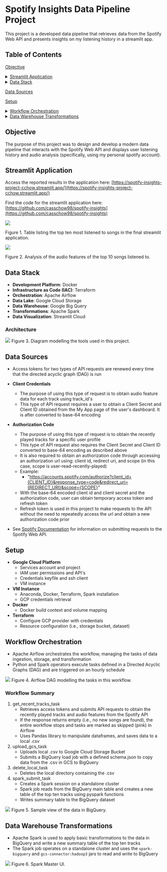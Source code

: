 <a name="top"></a> <!-- Custom anchor -->
# Spotify Insights Data Pipeline Project
This project is a developed data pipeline that retrieves data from the Spotify Web API and presents insights on my listening history in a streamlit app.

## Table of Contents
[Objective](#objective)
<details>
  <summary><a href="#streamlit-application">Streamlit Application</a></summary>
  
  - [Figure 1](#figure-1). Table listing the top ten most listened to songs in the final streamlit application.
  - [Figure 2](#figure-2). Analysis of the audio features of the top 10 songs listened to.
</details>
<details>
  <summary><a href="#data-stack">Data Stack</a></summary>
  
  - [Figure 3](#figure-3). Diagram of the tools used in this project.
</details>

[Data Sources](#data-sources)

[Setup](#setup)
<details>
  <summary><a href="#workflow-orchestration">Workflow Orchestration</a></summary>
  
  - [Figure 4](#figure-4). Airflow DAG modelling the tasks in this workflow.
  - [Figure 5](#figure-5). Sample view of the data in BigQuery.

</details>
<details>
  <summary><a href="#data-warehouse-transformations">Data Warehouse Transformations</a></summary>

  - [Figure 6](#figure-6). Spark Master UI.
</details>


## Objective
The purpose of this project was to design and develop a modern data pipeline that interacts with the Spotify Web API and displays user listening history and audio analysis (specifically, using my personal spotify account).

## Streamlit Application
Access the reported results in the application here: [https://spotify-insights-project-cchow.streamlit.app/](https://spotify-insights-project-cchow.streamlit.app/)

Find the code for the streamlit application here: [https://github.com/casschow98/spotify-insights](https://github.com/casschow98/spotify-insights)

<a name="figure-1"></a>

[![](images/spotify_top_ten.png)](https://spotify-insights-project-cchow.streamlit.app/)

Figure 1. Table listing the top ten most listened to songs in the final streamlit application.

<a name="figure-2"></a>

![](images/spotify_bar_graph.png)

Figure 2. Analysis of the audio features of the top 10 songs listened to.


## Data Stack
- **Development Platform**: Docker
- **Infrastructure as Code (IAC)**: Terraform
- **Orchestration**: Apache Airflow
- **Data Lake**: Google Cloud Storage
- **Data Warehouse**: Google Big Query
- **Transformations**: Apache Spark
- **Data Visualization**: Streamlit Cloud

### Architecture
<a name="figure-3"></a>

![](images/data-stack-diagram.jpg)
Figure 3. Diagram modelling the tools used in this project.

## Data Sources
- Access tokens for two types of API requests are renewed every time that the directed acyclic graph (DAG) is run
- **Client Credentials**
  - The purpose of using this type of request is to obtain audio feature data for each track using track_id's
  - This type of API request requires a user to obtain a Client Secret and Client ID obtained from the My App page of the user's dashboard. It is after converted to base-64 encoding
- **Authorization Code**
  - The purpose of using this type of request is to obtain the recently played tracks for a specific user profile
  - This type of API request also requires the Client Secret and Client ID converted to base-64 encoding as described above
  - It is also required to obtain an authorization code through accessing an authorization url using: client id, redirect uri, and scope (in this case, scope is user-read-recently-played)
  - Example:
     - "https://accounts.spotify.com/authorize?client_id={CLIENT_ID}&response_type=code&redirect_uri={REDIRECT_URI}&scope={SCOPE}"
  - With the base-64 encoded client id and client secret and the authorization code, user can obtain temporary access token and refresh token
  - Refresh token is used in this project to make requests to the API without the need to repeatedly access the url and obtain a new authorization code prior
 
  
- See [Spotify Documentation](https://developer.spotify.com/documentation/web-api/concepts/authorization) for information on submitting requests to the Spotify Web API.

## Setup
- **Google Cloud Platform**
  - Services account and project
  - IAM user permissions and API's
  - Credentials keyfile and ssh client
  - VM instance
- **VM Instance**
  - Anaconda, Docker, Terraform, Spark installation
  - GCP credentials retrieval
- **Docker**
  - Docker build context and volume mapping
- **Terraform**
  - Configure GCP provider with credentials
  - Resource configuration (i.e., storage bucket, dataset)

## Workflow Orchestration
- Apache Airflow orchestrates the workflow, managing the tasks of data ingestion, storage, and transformation
- Python and Spark operators execute tasks defined in a Directed Acyclic Graphs (DAG) and are triggered on an hourly schedule

<a name="figure-4"></a>

![](images/spotify_dag.png)
Figure 4. Airflow DAG modelling the tasks in this workflow.

### Workflow Summary
1. get_recent_tracks_task
   - Retrieves access tokens and submits API requests to obtain the recently played tracks and audio features from the Spotify API
   - If the response returns empty (i.e., no new songs are found), the entire workflow stops and tasks are marked as skipped (pink) in Airflow
   - Uses Pandas library to manipulate dataframes, and saves data to a local .csv
2. upload_gcs_task
   - Uploads local .csv to Google Cloud Storage Bucket
   - Submits a BigQuery load job with a defined schema.json to copy data from the .csv in GCS to BigQuery
3. delete_local_task
   - Deletes the local directory containing the .csv
4. spark_submit_task
   - Creates a Spark session on a standalone cluster
   - Spark job reads from the BigQuery main table and creates a new table of the top ten tracks using pyspark functions
   - Writes summary table to the BigQuery dataset

<a name="figure-5"></a>

![](images/bigquery_spotify_2.png)
Figure 5. Sample view of the data in BigQuery.

   
## Data Warehouse Transformations
- Apache Spark is used to apply basic transformations to the data in BigQuery and write a new summary table of the top ten tracks
- The Spark job operates on a standalone cluster and uses the `spark-bigquery` and `gcs-connector:hadoop3` jars to read and write to BigQuery

<a name="figure-6"></a>

![](images/spotify_pipeline_spark.png)
Figure 6. Spark Master UI.


